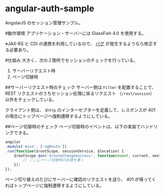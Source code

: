angular-auth-sample
===================

AngularJS のセッション管理サンプル。

#動作環境
アプリケーション・サーバーには GlassFish 4.0 を使用する。

※JAX-RS と CDI の連携を利用しているので、 [バグ](http://qiita.com/opengl-8080/items/cfdde684b36efec50477) が発生するようなら修正する必要あり。

#仕組み
大きく、次の２箇所でセッションのチェックを行っている。

1. サーバーリクエスト時
2. ページ切替時


##サーバーリクエスト時のチェック
サーバー側は `Filter` を配置することで、 REST リクエストのうちセッション処理に係るリクエスト （`/rest/session`） 以外をチェックしている。

クライアント側は、 `$http` のインターセプターを定義して、レスポンスが 401 の場合にトップページへ強制遷移するようにしている。


##ページ切替時のチェック
ページ切替時のイベントは、以下の実装でハンドリングできる。

```js
angular
.module('mine', ['ngRoute'])
.run(function($rootScope, sessionService, $location) {
    $rootScope.$on('$routeChangeSuccess', function(event, current, next) {
        // ここにページ切替時の処理を書く
    });
});
```

ページ切り替えのたびにサーバーに確認のリクエストを送り、 401 が帰ってくればトップページに強制遷移するようにしている。


